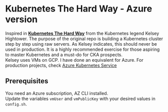 # Kubernetes The Hard Way - Azure version

Inspired in [**Kubernetes The Hard Way**](https://github.com/kelseyhightower/kubernetes-the-hard-way) from the Kubernetes legend Kelsey Hightower.
The purpose of the original repo is building a Kubernetes cluster step by step using raw servers. As Kelsey indicates, this should never be used in production. It is a highly recommended exercise for those aspiring to master Kubernetes and a must-do for CKA prospects. <br/>
Kelsey uses VMs on GCP. I have done an equivalent for Azure. For production projects, check [Azure Kubernetes Service](https://azure.microsoft.com/en-us/services/kubernetes-service/)

## Prerequisites
You need an Azure subscription, AZ CLI installed.<br/>
Update the variables ```vmUser``` and ```vmPublicKey``` with your desired values in ```config.sh```.